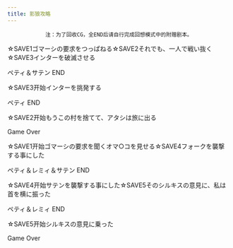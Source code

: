 ```yaml
---
title: 影狼攻略
---
```


                注：为了回收CG，全END后请自行完成回想模式中的附赠剧本。

☆SAVE1ゴマーシの要求をつっぱねる☆SAVE2それでも、一人で戦い抜く☆SAVE3インターを破滅させる

ペティ＆サテン END

☆SAVE3开始インターを挑発する

ペティ END

☆SAVE2开始もうこの村を捨てて、アタシは旅に出る

Game Over

☆SAVE1开始ゴマーシの要求を聞くオマ○コを見せる☆SAVE4フォークを襲撃する事にした

ペティ＆レミィ＆サテン END

☆SAVE4开始サテンを襲撃する事にした☆SAVE5そのシルキスの意見に、私は首を横に振った

ペティ＆レミィ END

☆SAVE5开始シルキスの意見に乗った

Game Over
              
